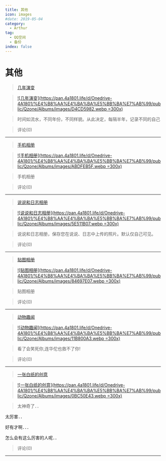 ```yaml
---
title: 其他
icon: images
#date: 2019-05-04
category:
  - Arthur
tag:
  - QQ空间
  - 备份
index: false
---
```


# 其他

> [几年演变](/Arthur/Qzone/相册/其他/几年演变)

> [![几年演变](https://pan.4a1801.life/d/Onedrive-4A1801/%E4%B8%AA%E4%BA%BA%E5%BB%BA%E7%AB%99/public/Qzone/Albums/images/D4CD5982.webp =300x)](/Arthur/Qzone/相册/其他/几年演变)

> 时间如流水，不同年份，不同样貌。从此决定，每隔半年，记录不同的自己

> 评论(0)

---

> [手机相册](/Arthur/Qzone/相册/其他/说说和日志相册)

> [![手机相册](https://pan.4a1801.life/d/Onedrive-4A1801/%E4%B8%AA%E4%BA%BA%E5%BB%BA%E7%AB%99/public/Qzone/Albums/images/ABDFEB5F.webp =300x)](/Arthur/Qzone/相册/其他/手机相册)

> 手机相册

> 评论(0)

---

> [说说和日志相册](/Arthur/Qzone/相册/其他/说说和日志相册)

> [![说说和日志相册](https://pan.4a1801.life/d/Onedrive-4A1801/%E4%B8%AA%E4%BA%BA%E5%BB%BA%E7%AB%99/public/Qzone/Albums/images/5E511B07.webp =300x)](/Arthur/Qzone/相册/其他/说说和日志相册)

> 说说和日志相册，保存您在说说、日志中上传的照片。默认仅自己可见。

> 评论(0)

---

> [贴图相册](/Arthur/Qzone/相册/其他/贴图相册)

> [![贴图相册](https://pan.4a1801.life/d/Onedrive-4A1801/%E4%B8%AA%E4%BA%BA%E5%BB%BA%E7%AB%99/public/Qzone/Albums/images/84697E07.webp =300x)](/Arthur/Qzone/相册/其他/贴图相册)

> 贴图相册

> 评论(0)

---

> [动物趣闻](/Arthur/Qzone/相册/其他/动物趣闻)

> [![动物趣闻](https://pan.4a1801.life/d/Onedrive-4A1801/%E4%B8%AA%E4%BA%BA%E5%BB%BA%E7%AB%99/public/Qzone/Albums/images/11B800A3.webp =300x)](/Arthur/Qzone/相册/其他/动物趣闻)

> 看了会笑死你,连华佗也救不了你!

> 评论(0)

---

> [一张白纸的创意](/Arthur/Qzone/相册/其他/一张白纸的创意)

> [![一张白纸的创意](https://pan.4a1801.life/d/Onedrive-4A1801/%E4%B8%AA%E4%BA%BA%E5%BB%BA%E7%AB%99/public/Qzone/Albums/images/0BC50E43.webp =300x)](/Arthur/Qzone/相册/其他/一张白纸的创意)

> 太神奇了．．

太厉害．．

好有才啊．．．

怎么会有这么厉害的人呢．．

> 评论(0)

---
